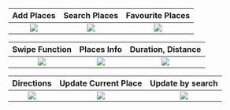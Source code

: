

  Add Places               |   Search Places           |  Favourite Places
:-------------------------:|:-------------------------:|:-------------------------:
![](https://github.com/FebinRukfan/FA_FebinRukfanSajidShakkeela_C0826772_Android/blob/screen_shots/screen_shots/Screenshot_20220215_225623.png?raw=true)|![](https://github.com/FebinRukfan/FA_FebinRukfanSajidShakkeela_C0826772_Android/blob/screen_shots/screen_shots/Screenshot_20220215_225717.png?raw=true)|![](https://github.com/FebinRukfan/FA_FebinRukfanSajidShakkeela_C0826772_Android/blob/screen_shots/screen_shots/Screenshot_20220215_225736.png?raw=true)


  Swipe Function           |   Places Info             |  Duration, Distance
:-------------------------:|:-------------------------:|:-------------------------:
![](https://github.com/FebinRukfan/FA_FebinRukfanSajidShakkeela_C0826772_Android/blob/screen_shots/screen_shots/Screenshot_20220215_225748.png?raw=true)|![](https://github.com/FebinRukfan/FA_FebinRukfanSajidShakkeela_C0826772_Android/blob/screen_shots/screen_shots/Screenshot_20220215_225804.png?raw=true)|![](https://github.com/FebinRukfan/FA_FebinRukfanSajidShakkeela_C0826772_Android/blob/screen_shots/screen_shots/Screenshot_20220215_225828.png?raw=true)



  Directions               |   Update Current Place    |  Update by search
:-------------------------:|:-------------------------:|:-------------------------:
![](https://github.com/FebinRukfan/FA_FebinRukfanSajidShakkeela_C0826772_Android/blob/screen_shots/screen_shots/Screenshot_20220215_225856.png?raw=true)|![](https://github.com/FebinRukfan/FA_FebinRukfanSajidShakkeela_C0826772_Android/blob/screen_shots/screen_shots/Screenshot_20220216_001402.png?raw=true)|![](https://github.com/FebinRukfan/FA_FebinRukfanSajidShakkeela_C0826772_Android/blob/screen_shots/screen_shots/Screenshot_20220216_001901.png?raw=true)

